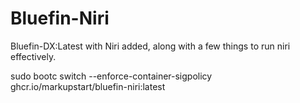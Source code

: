 # Bluefin-Niri

Bluefin-DX:Latest with Niri added, along with a few things to run niri effectively.

sudo bootc switch --enforce-container-sigpolicy ghcr.io/markupstart/bluefin-niri:latest

